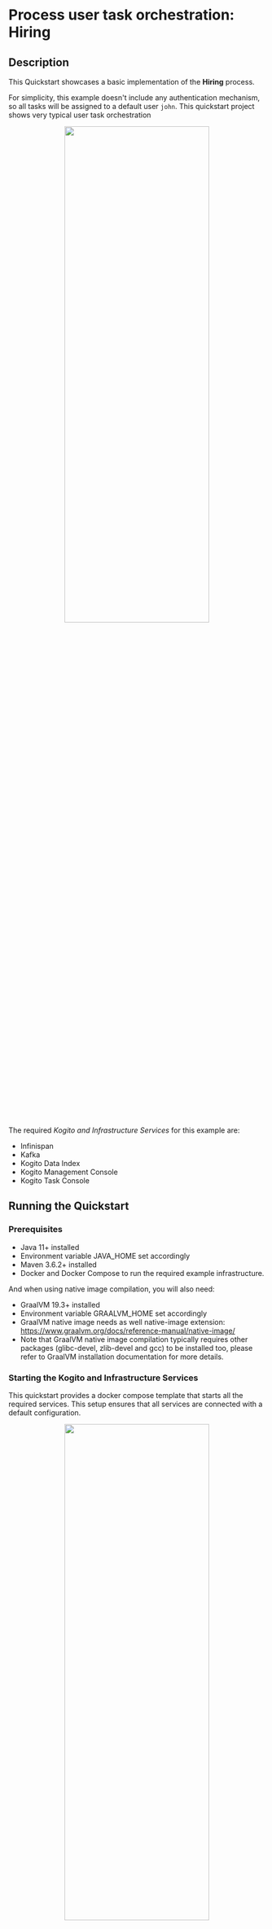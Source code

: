# Process user task orchestration: Hiring

## Description

This Quickstart showcases a basic implementation of the **Hiring** process. 

For simplicity, this example doesn't include any authentication mechanism, so all tasks will be assigned to a default user `john`.
This quickstart project shows very typical user task orchestration

<p align="center"><img width=75% height=50% src="docs/images/hiring.png"></p>

The required *Kogito and Infrastructure Services* for this example are:

- Infinispan
- Kafka
- Kogito Data Index
- Kogito Management Console
- Kogito Task Console

## Running the Quickstart

### Prerequisites

* Java 11+ installed
* Environment variable JAVA_HOME set accordingly
* Maven 3.6.2+ installed
* Docker and Docker Compose to run the required example infrastructure.

And when using native image compilation, you will also need: 
  - GraalVM 19.3+ installed
  - Environment variable GRAALVM_HOME set accordingly
  - GraalVM native image needs as well native-image extension: https://www.graalvm.org/docs/reference-manual/native-image/
  - Note that GraalVM native image compilation typically requires other packages (glibc-devel, zlib-devel and gcc) to be installed too, please refer to GraalVM installation documentation for more details.

### Starting the Kogito and Infrastructure Services

This quickstart provides a docker compose template that starts all the required services. This setup ensures that all services are connected with a default configuration.

<p align="center"><img width=75% height=50% src="docs/images/services.png"></p>

You should start all the services before you execute any of the **Hiring** example, to do that please execute:

For Linux and MacOS:

1. Open a Terminal
2. Go to the process-usertasks-quarkus folder at kogito-examples

```bash
cd <path_to_process-usertasks-quarkus>/docker-compose
```

3. Run the ```startServices.sh``` script

```bash
sh ./startServices.sh
```

Once all services bootstrap, the following ports will be assigned on your local machine:

- Infinispan: 11222
- Kafka: 9092
- Data Index: 8180
- Management Console: 8280
- Task Console: 8380

> **_NOTE:_**  This step requires the project to be compiled, please consider running a ```mvn clean compile``` command on the project root before running the ```startServices.sh``` script for the first time or any time you modify the project.

Once started you can simply stop all services by executing the ```docker-compose stop```.

All created containers can be removed by executing the ```docker-compose rm```.


### Compile and Run Hiring example process in Local Dev Mode

Once all the infrastructure services are ready, you can start the Hiring example by doing:

1. Open a Terminal
2. Go to the process-usertasks-quarkus-extended folder at kogito-examples
```bash
cd <path_to_process-usertasks-quarkus>/extended
```
3.- Start the example with the command
```bash
mvn clean package quarkus:dev
```

NOTE: With dev mode of Quarkus you can take advantage of hot reload for business assets like processes, rules, decision tables and java code. No need to redeploy or restart your running application.


### Package and Run in JVM mode

```sh
mvn clean package
java -jar ./target/process-usertasks-quarkus-extended-runner.jar
```

or on windows

```sh
mvn clean package
java -jar target\process-usertasks-quarkus-extended-runner.jar
```

### Package and Run using Local Native Image
Note that this requires GRAALVM_HOME to point to a valid GraalVM installation

```sh
mvn clean package -Pnative
```

To run the generated native executable, generated in `target/`, execute

```sh
./target/process-usertasks-quarkus-extended-runner
```

### Submit a request to start new hiring

Once the service is up and running you can make use of the **Hiring** application by a sending request to `http://localhost:8080/hiring`  with following content:
```json
{   
    "candidate": {
        "name": "Jon Snow",
        "email": "jsnow@example.com",
        "salary": 30000,
        "skills": "Java, Kogito"
    }
}
```

In a Terminal you can execute this command to start a **Hiring** process for the "Jon Snow" candidate:
```bash
curl -H "Content-Type: application/json" -H "Accept: application/json" -X POST http://localhost:8080/hiring -d @- << EOF
{   
    "candidate": {
        "name": "Jon Snow",
        "email": "jdoe@example.com",
        "salary": 30000,
        "skills": "Java, Kogito"
    }
}
EOF
```

### Show active Hiring process instance at Kogito Management Console

To access the Kogito Management Console just open your browser and navigate to ``http://localhost:8280``.

<p align="center">
    <img width=75%  src="docs/images/MC_list1.png">
</p>

> **_NOTE:_**  For more information about how to work with Kogito Management Console, please refer to the [Kogito Documentation](https://docs.jboss.org/kogito/release/latest/html_single/#con-management-console_kogito-developing-process-services) page.

Check the process instance details to see where is the execution path 

<p align="center">
    <img width=75%  src="docs/images/MC_details1.png">
</p>

### Execute HR Interview task at Kogito Task Console

To access the Kogito Task Console just open your browser and navigate to ``http://localhost:8380`` and you should be redirected to the **Task Inbox**.

<p align="center">
    <img width=75%  src="docs/images/TC_list1.png">
</p>

> **_NOTE:_**  For more information about how to work with Kogito Task Console, please refer to the [Kogito Documentation](https://docs.jboss.org/kogito/release/latest/html_single/#con-task-console_kogito-developing-process-services) page.

Access to HR Interview task and complete
  
<p align="center">
    <img width=75%  src="docs/images/TC_HRInterview.png">
</p>

Check the process instance details at Kogito Management console to see the execution path reflects the completed task

<p align="center">
    <img width=75%  src="docs/images/MC_details2.png">
</p>


### Execute IT Interview task

Access to Task Console again and verify IT Interview is available  
<p align="center">
    <img width=75%  src="docs/images/TC_list2.png">
</p>

Access to HR Interview task  
<p align="center">
    <img width=75%  src="docs/images/TC_ITInterview.png">
</p>

And after complete the task, check the list of tasks show both completed tasks  
<p align="center">
    <img width=75%  src="docs/images/TC_list3.png">
</p>

Check the process instance details to verify the instance have been completed 

<p align="center">
    <img width=75%  src="docs/images/MC_details3.png">
</p>
